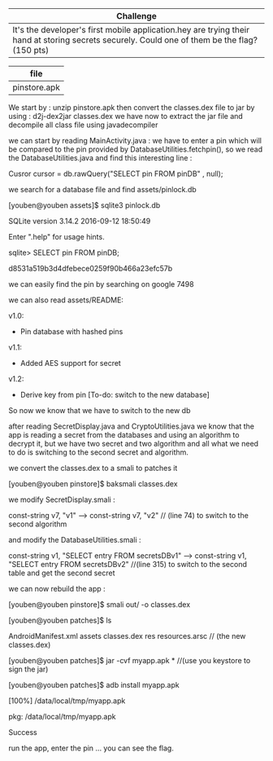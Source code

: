 
|Challenge |
|------------|
|It's the developer's first mobile application.hey are trying their hand at storing secrets securely. Could one of them be the flag? (150 pts)|

|file|
|-------------|
|pinstore.apk|


We start by : unzip pinstore.apk 
then convert the classes.dex file to jar by using : d2j-dex2jar classes.dex
we have now to extract the jar file and decompile all class file using javadecompiler

we can start by reading MainActivity.java : we have to enter a pin which will be compared to the pin provided by 
DatabaseUtilities.fetchpin(), so we read the DatabaseUtilities.java and find this interesting line : 

Cusror cursor = db.rawQuery("SELECT pin FROM pinDB" , null);

we search for a database file and find  assets/pinlock.db

[youben@youben assets]$ sqlite3 pinlock.db 

SQLite version 3.14.2 2016-09-12 18:50:49

Enter ".help" for usage hints.

sqlite> SELECT pin FROM pinDB;

d8531a519b3d4dfebece0259f90b466a23efc57b

we can easily find the pin by searching on google 7498

we can also read assets/README:

v1.0:
- Pin database with hashed pins

v1.1:
- Added AES support for secret

v1.2:
- Derive key from pin
[To-do: switch to the new database]

So now we know that we have to switch to the new db

after reading SecretDisplay.java and CryptoUtilities.java we know that the app is reading a secret from the databases and
using an algorithm to decrypt it, but we have two secret and two algorithm and all what we need to do is switching to 
the second secret and algorithm.

we convert the classes.dex to a smali to patches it

[youben@youben pinstore]$ baksmali classes.dex

we modify SecretDisplay.smali : 

const-string v7, "v1" --> const-string v7, "v2" // (line 74) to switch to the second algorithm

and modify the DatabaseUtilities.smali : 

const-string v1, "SELECT entry FROM secretsDBv1" --> const-string v1, "SELECT entry FROM secretsDBv2" //(line 315) to switch to the second table and get the second secret

we can now rebuild the app :

[youben@youben pinstore]$ smali out/ -o classes.dex

[youben@youben patches]$ ls

AndroidManifest.xml  assets  classes.dex  res  resources.arsc // (the new classes.dex)

[youben@youben patches]$ jar -cvf myapp.apk *
//(use you keystore to sign the jar)

[youben@youben patches]$ adb install myapp.apk 

[100%] /data/local/tmp/myapp.apk

pkg: /data/local/tmp/myapp.apk

Success

run the app, enter the pin ... you can see the flag.
